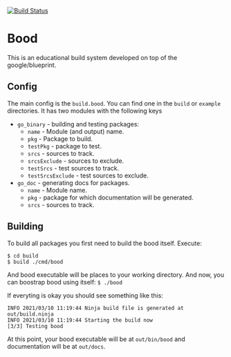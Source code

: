 [![Build Status](https://travis-ci.org/G1gg1L3s/design-practice-1.svg?branch=master)](https://travis-ci.org/G1gg1L3s/design-practice-1)
# Bood

This is an educational build system developed on top of the google/blueprint.

## Config

The main config is the `build.bood`. You can find one in the `build` or `example` directories.
It has two modules with the following keys
- `go_binary` - building and testing packages:
  - `name` - Module (and output) name.
  - `pkg` - Package to build.
  - `testPkg` - package to test.
  - `srcs` - sources to track.
  - `srcsExclude` - sources to exclude.
  - `testSrcs` - test sources to track.
  - `testSrcsExclude` - test sources to exclude.
- `go_doc` - generating docs for packages.
  - `name` - Module name.
  - `pkg` - package for which documentation will be generated.
  - `srcs` - sources to track.

## Building
To build all packages you first need to build the bood itself. Execute:

```
$ cd build
$ build ./cmd/bood
```

And bood executable will be places to your working directory. And now, you can boostrap bood using itself:
`$ ./bood`

If everyting is okay you should see something like this:
```
INFO 2021/03/10 11:19:44 Ninja build file is generated at out/build.ninja
INFO 2021/03/10 11:19:44 Starting the build now
[3/3] Testing bood
```
At this point, your bood executable will be at `out/bin/bood` and documentation will be at `out/docs`.


